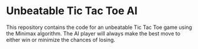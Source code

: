 # Unbeatable Tic Tac Toe AI
This repository contains the code for an unbeatable Tic Tac Toe game using the Minimax algorithm. The AI player will always make the best move to either win or minimize the chances of losing.
